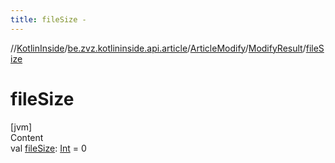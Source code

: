 ```yaml
---
title: fileSize -
---
```

//[KotlinInside](../../../index.md)/[be.zvz.kotlininside.api.article](../../index.md)/[ArticleModify](../index.md)/[ModifyResult](index.md)/[fileSize](file-size.md)



# fileSize  
[jvm]  
Content  
val [fileSize](file-size.md): [Int](https://kotlinlang.org/api/latest/jvm/stdlib/kotlin/-int/index.html) = 0  



